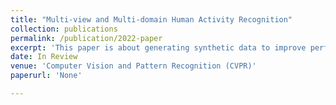 ```yaml
---
title: "Multi-view and Multi-domain Human Activity Recognition"
collection: publications
permalink: /publication/2022-paper
excerpt: 'This paper is about generating synthetic data to improve performance of action recognition models'
date: In Review
venue: 'Computer Vision and Pattern Recognition (CVPR)'
paperurl: 'None'

---
```

